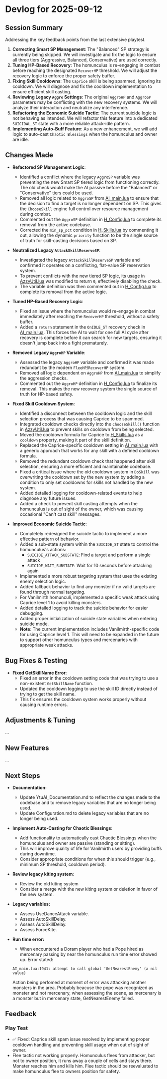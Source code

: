 # Devlog for 2025-09-12

## Session Summary

Addressing the key feedback points from the last extensive playtest.

1.  **Correcting Smart SP Management**: The "Balanced" SP strategy is currently being skipped. We will investigate and fix the logic to ensure all three tiers (Aggressive, Balanced, Conservative) are used correctly.
2.  **Tuning HP-Based Recovery**: The homunculus is re-engaging in combat before reaching the designated `RecoverHP` threshold. We will adjust the recovery logic to enforce the proper safety buffer.
3.  **Fixing Skill Cooldowns**: The `Caprice` skill is being spammed, ignoring its cooldown. We will diagnose and fix the cooldown implementation to ensure efficient skill casting.
4.  **Reviewing Legacy `Aggro` Settings**: The original `AggroHP` and `AggroSP` parameters may be conflicting with the new recovery systems. We will analyze their interaction and neutralize any interference.
5.  **Refactoring the Economic Suicide Tactic**: The current suicide logic is not behaving as intended. We will refactor this feature into a dedicated `SUICIDAL_ST` state with a more reliable attack-idle pattern.
6.  **Implementing Auto-Buff Feature**: As a new enhancement, we will add logic to auto-cast `Chaotic Blessings` when the homunculus and owner are idle.

## Changes Made

- **Refactored SP Management Logic**:
    - Identified a conflict where the legacy `AggroSP` variable was preventing the new Smart SP tiered logic from functioning correctly. The old check would make the AI passive before the "Balanced" or "Conservative" tiers could be used.
    - Removed all logic related to `AggroSP` from [AI_main.lua](../YtuAI/USER_AI/AI_main.lua) to ensure that the decision to find a target is no longer dependent on SP. This gives the `ChooseSkill` engine full control over resource management during combat.
    - Commented out the `AggroSP` definition in [H_Config.lua](../YtuAI/USER_AI/H_Config.lua) to complete its removal from the active codebase.
    - Corrected the `min_sp_pct` condition in [H_Skills.lua](../YtuAI/USER_AI/H_Skills.lua) by commenting it out, allowing the dynamic `priority` function to be the single source of truth for skill-casting decisions based on SP.

- **Neutralized Legacy `AttackSkillReserveSP`**:
    - Investigated the legacy `AttackSkillReserveSP` variable and confirmed it operates on a conflicting, flat-value SP reservation system.
    - To prevent conflicts with the new tiered SP logic, its usage in [AzzyUtil.lua](../YtuAI/USER_AI/AzzyUtil.lua) was modified to return `0`, effectively disabling the check.
    - The variable definition was then commented out in [H_Config.lua](../YtuAI/USER_AI/H_Config.lua) to complete its removal from the active logic.

- **Tuned HP-Based Recovery Logic**:
    - Fixed an issue where the homunculus would re-engage in combat immediately after reaching the `RecoverHP` threshold, without a safety buffer.
    - Added a `return` statement in the `OnIDLE_ST` recovery check in [AI_main.lua](../YtuAI/USER_AI/AI_main.lua). This forces the AI to wait for one full AI cycle after recovery is complete before it can search for new targets, ensuring it doesn't jump back into a fight prematurely.

- **Removed Legacy `AggroHP` Variable**:
    - Assessed the legacy `AggroHP` variable and confirmed it was made redundant by the modern `FleeHP`/`RecoverHP` system.
    - Removed all logic dependent on `AggroHP` from [AI_main.lua](../YtuAI/USER_AI/AI_main.lua) to simplify the aggression checks.
    - Commented out the `AggroHP` definition in [H_Config.lua](../YtuAI/USER_AI/H_Config.lua) to finalize its removal. This makes the new recovery system the single source of truth for HP-based safety.

- **Fixed Skill Cooldown System**:
    - Identified a disconnect between the cooldown logic and the skill selection process that was causing Caprice to be spammed.
    - Integrated cooldown checks directly into the `ChooseSkill()` function in [AzzyUtil.lua](../YtuAI/USER_AI/AzzyUtil.lua) to prevent skills on cooldown from being selected.
    - Moved the cooldown formula for Caprice to [H_Skills.lua](../YtuAI/USER_AI/H_Skills.lua) as a `cooldown` property, making it part of the skill definition.
    - Replaced the Caprice-specific cooldown setting in [AI_main.lua](../YtuAI/USER_AI/AI_main.lua) with a generic approach that works for any skill with a defined cooldown formula.
    - Removed the redundant cooldown check that happened after skill selection, ensuring a more efficient and maintainable codebase.
    - Fixed a critical issue where the old cooldown system in `DoSkill` was overwriting the cooldown set by the new system by adding a condition to only set cooldowns for skills not handled by the new system.
    - Added detailed logging for cooldown-related events to help diagnose any future issues.
    - Added a check to prevent skill casting attempts when the homunculus is out of sight of the owner, which was causing occasional "Can't cast skill" messages.

- **Improved Economic Suicide Tactic**:
    - Completely redesigned the suicide tactic to implement a more effective pattern of behavior.
    - Added a sub-state system within the `SUICIDE_ST` state to control the homunculus's actions:
        - `SUICIDE_ATTACK_SUBSTATE`: Find a target and perform a single attack
        - `SUICIDE_WAIT_SUBSTATE`: Wait for 10 seconds before attacking again
    - Implemented a more robust targeting system that uses the existing enemy selection logic.
    - Added fallback behavior to find any monster if no valid targets are found through normal targeting.
    - For Vanilmirth homunculi, implemented a specific weak attack using Caprice level 1 to avoid killing monsters.
    - Added detailed logging to track the suicide behavior for easier debugging.
    - Added proper initialization of suicide state variables when entering suicide mode.
    - **Note**: The current implementation includes Vanilmirth-specific code for using Caprice level 1. This will need to be expanded in the future to support other homunculus types and mercenaries with appropriate weak attacks.

## Bug Fixes & Testing

- **Fixed GetSkillName Error**:
    - Fixed an error in the cooldown setting code that was trying to use a non-existent `GetSkillName` function.
    - Updated the cooldown logging to use the skill ID directly instead of trying to get the skill name.
    - This fix ensures the cooldown system works properly without causing runtime errors.

## Adjustments & Tuning

...

## New Features

...

## Next Steps

- **Documentation:**
    - Update YtuAI_Documentation.md to reflect the changes made to the codebase and to remove legacy variables that are no longer being used.
    - Update Configuration.md to delete legacy variables that are no longer being used.

- **Implement Auto-Casting for Chaotic Blessings**: 
    - Add functionality to automatically cast Chaotic Blessings when the homunculus and owner are passive (standing or sitting).
    - This will improve quality of life for Vanilmirth users by providing buffs during downtime.
    - Consider appropriate conditions for when this should trigger (e.g., minimum SP threshold, cooldown period).

- **Review legacy kiting system**: 
    - Review the old kiting system 
    - Consider a merge with the new kiting system or deletion in favor of the new system.

- **Legacy variables:**
    - Assess UseDanceAttack variable.
    - Assess AutoSkillDelay.
    - Assess AutoSkillDelay.
    - Assess ForceKite.

- **Run time error:**
    - When encountered a Doram player who had a Pope hired as mercenary passing by near the homunculus run time error showed up. Error stated: 
    ```
    AI_main.lua:1941: attempt to call global 'GetNearestEnemy' (a nil value)
    ```
    Action being perfomed at moment of error was attacking another monsters in the area. Probably beacuse the pope was recognized as monster and not mercenary, when assessing the scene, as mercenary is a monster but in mercenary state, GetNearestEnemy failed.

## Feedback

### Play Test

- ✅ Fixed: Caprice skill spam issue resolved by implementing proper cooldown handling and preventing skill usage when out of sight of owner.
- Flee tactic not working properly. Homunculus flees from attacker, but not to owner position, it runs away a couple of cells and stays there. Monster reaches him and kills him. Flee tactic should be reevaluated to make homunculus flee to owners position for safety.



